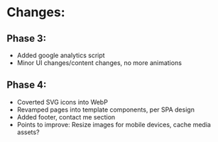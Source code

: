 # Changes:

## Phase 3:
* Added google analytics script
* Minor UI changes/content changes, no more animations 

## Phase 4:
* Coverted SVG icons into WebP 
* Revamped pages into template components, per SPA design
* Added footer, contact me section
* Points to improve: Resize images for mobile devices, cache media assets?
